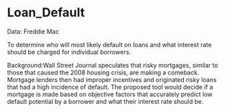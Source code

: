 # Loan_Default
Data: Freddie Mac

To determine who will most likely default on loans and what interest rate should be charged for individual borrowers.

Background:Wall Street Journal speculates that risky mortgages, similar to those that caused the 2008 housing crisis, are making a comeback. Mortgage lenders then had improper incentives and originated risky loans that had a high incidence of default. The proposed tool would decide if a mortgage is made based on objective factors that accurately predict low default potential by a borrower and what their interest rate should be.


